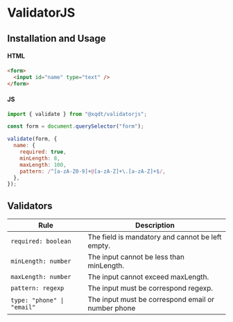 # ValidatorJS

## Installation and Usage

#### HTML

```html
<form>
  <input id="name" type="text" />
</form>
```

#### JS

```js
import { validate } from "@xqdt/validatorjs";

const form = document.querySelector("form");

validate(form, {
  name: {
    required: true,
    minLength: 8,
    maxLength: 100,
    pattern: /^[a-zA-Z0-9]+@[a-zA-Z]+\.[a-zA-Z]+$/,
  },
});
```

## Validators

| Rule                        | Description                                        |
| --------------------------- | -------------------------------------------------- |
| `required: boolean`         | The field is mandatory and cannot be left empty.   |
| `minLength: number`         | The input cannot be less than minLength.           |
| `maxLength: number`         | The input cannot exceed maxLength.                 |
| `pattern: regexp`           | The input must be correspond regexp.               |
| `type: "phone" \| "email" ` | The input must be correspond email or number phone |
